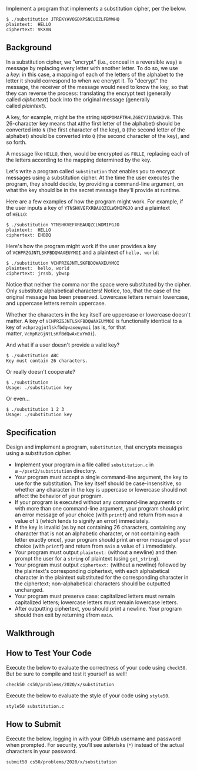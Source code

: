Implement a program that implements a substitution cipher, per the below.

```
$ ./substitution JTREKYAVOGDXPSNCUIZLFBMWHQ
plaintext:  HELLO
ciphertext: VKXXN
```

## Background

In a substitution cipher, we "encrypt" (i.e., conceal in a reversible way) a message by replacing every letter with another letter. To do so, we use a *key*: in this case, a mapping of each of the letters of the alphabet to the letter it should correspond to when we encrypt it. To "decrypt" the message, the receiver of the message would need to know the key, so that they can reverse the process: translating the encrypt text (generally called *ciphertext*) back into the original message (generally called *plaintext*).

A key, for example, might be the string `NQXPOMAFTRHLZGECYJIUWSKDVB`. This 26-character key means that `A`(the first letter of the alphabet) should be converted into `N` (the first character of the key), `B` (the second letter of the alphabet) should be converted into `Q` (the second character of the key), and so forth.

A message like `HELLO`, then, would be encrypted as `FOLLE`, replacing each of the letters according to the mapping determined by the key.

Let's write a program called `substitution` that enables you to encrypt messages using a substitution cipher. At the time the user executes the program, they should decide, by providing a command-line argument, on what the key should be in the secret message they'll provide at runtime.

Here are a few examples of how the program might work. For example, if the user inputs a key of `YTNSHKVEFXRBAUQZCLWDMIPGJO` and a plaintext of `HELLO`:

```
$ ./substitution YTNSHKVEFXRBAUQZCLWDMIPGJO
plaintext:  HELLO
ciphertext: EHBBQ
```

Here's how the program might work if the user provides a key of `VCHPRZGJNTLSKFBDQWAXEUYMOI` and a plaintext of `hello, world`:

```
$ ./substitution VCHPRZGJNTLSKFBDQWAXEUYMOI
plaintext:  hello, world
ciphertext: jrssb, ybwsp
```

Notice that neither the comma nor the space were substituted by the cipher. Only substitute alphabetical characters! Notice, too, that the case of the original message has been preserved. Lowercase letters remain lowercase, and uppercase letters remain uppercase.

Whether the characters in the key itself are uppercase or lowercase doesn't matter. A key of `VCHPRZGJNTLSKFBDQWAXEUYMOI` is functionally identical to a key of `vchprzgjntlskfbdqwaxeuymoi` (as is, for that matter, `VcHpRzGjNtLsKfBdQwAxEuYmOi`).

And what if a user doesn't provide a valid key?

```
$ ./substitution ABC
Key must contain 26 characters.
```

Or really doesn't cooperate?

```
$ ./substitution
Usage: ./substitution key
```

Or even...

```
$ ./substitution 1 2 3
Usage: ./substitution key
```

## Specification

Design and implement a program, `substitution`, that encrypts messages using a substitution cipher.

-   Implement your program in a file called `substitution.c` in a `~/pset2/substitution` directory.
-   Your program must accept a single command-line argument, the key to use for the substitution. The key itself should be case-insensitive, so whether any character in the key is uppercase or lowercase should not affect the behavior of your program.
-   If your program is executed without any command-line arguments or with more than one command-line argument, your program should print an error message of your choice (with `printf`) and return from `main` a value of `1` (which tends to signify an error) immediately.
-   If the key is invalid (as by not containing 26 characters, containing any character that is not an alphabetic character, or not containing each letter exactly once), your program should print an error message of your choice (with `printf`) and return from `main` a value of `1` immediately.
-   Your program must output `plaintext:` (without a newline) and then prompt the user for a `string` of plaintext (using `get_string`).
-   Your program must output `ciphertext:` (without a newline) followed by the plaintext's corresponding ciphertext, with each alphabetical character in the plaintext substituted for the corresponding character in the ciphertext; non-alphabetical characters should be outputted unchanged.
-   Your program must preserve case: capitalized letters must remain capitalized letters; lowercase letters must remain lowercase letters.
-   After outputting ciphertext, you should print a newline. Your program should then exit by returning `0`from `main`.

## Walkthrough

## How to Test Your Code

Execute the below to evaluate the correctness of your code using `check50`. But be sure to compile and test it yourself as well!

```
check50 cs50/problems/2020/x/substitution
```

Execute the below to evaluate the style of your code using `style50`.

```
style50 substitution.c
```

## How to Submit

Execute the below, logging in with your GitHub username and password when prompted. For security, you'll see asterisks (`*`) instead of the actual characters in your password.

```
submit50 cs50/problems/2020/x/substitution
```
